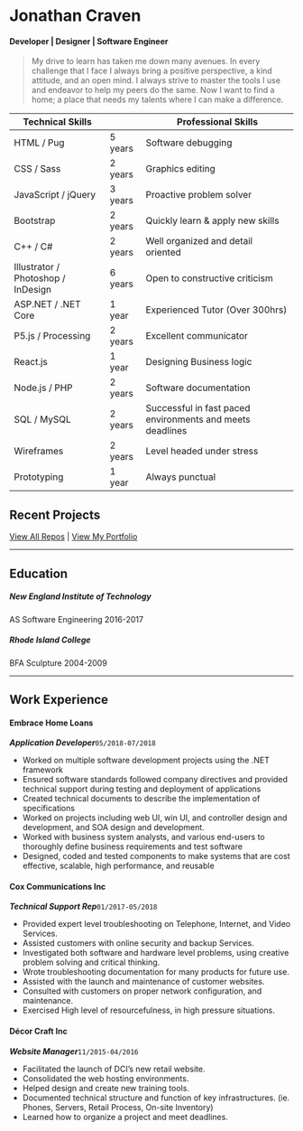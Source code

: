 Jonathan Craven
===============

#### Developer | Designer | Software Engineer

>My drive to learn has taken me down many avenues. In every challenge that I face I always bring a positive perspective, a kind attitude, and an open mind. I always strive to master the tools I use and endeavor to help my peers do the same. Now I want to find a home; a place that needs my talents where I can make a difference.

Technical Skills                    |         | Professional Skills
---|---|---
HTML / Pug                          | 5 years | Software debugging
CSS / Sass                          | 2 years | Graphics editing
JavaScript / jQuery                 | 3 years | Proactive problem solver
Bootstrap                           | 2 years | Quickly learn & apply new skills
C++ / C#                            | 2 years | Well organized and detail oriented
Illustrator / Photoshop / InDesign  | 6 years | Open to constructive criticism
ASP.NET / .NET Core                 | 1 year  | Experienced Tutor (Over 300hrs)
P5.js / Processing                  | 2 years | Excellent communicator
React.js          		              | 1 year  | Designing Business logic
Node.js / PHP                       | 2 years | Software documentation
SQL / MySQL                         | 2 years | Successful in fast paced environments and meets deadlines
Wireframes                          | 2 years | Level headed under stress
Prototyping                         | 1 year  | Always punctual

Recent Projects
---

[View All Repos](https://github.com/kravenoff42)
|
[View My Portfolio](https://www.joncraven.com/portfolio)

---

Education
---

##### New England Institute of Technology
AS Software Engineering
2016-2017

##### Rhode Island College
BFA Sculpture
2004-2009

---

Work Experience
---

#### Embrace Home Loans
**_Application Developer_**`05/2018-07/2018`
-	Worked on multiple software development projects using the .NET framework
-	Ensured software standards followed company directives and provided technical support during testing and deployment of applications
-	Created technical documents to describe the implementation of specifications
-	Worked on projects including web UI, win UI, and controller design and development, and SOA design and development.
-	Worked with business system analysts, and various end-users to thoroughly define business requirements and test software
-	Designed, coded and tested components to make systems that are cost effective, scalable, high performance, and reusable

#### Cox Communications Inc
**_Technical Support Rep_**`01/2017-05/2018`
-	Provided expert level troubleshooting on Telephone, Internet, and Video Services.
-	Assisted customers with online security and backup Services.
-	Investigated both software and hardware level problems, using creative problem solving and critical thinking.
-	Wrote troubleshooting documentation for many products for future use.
-	Assisted with the launch and maintenance of customer websites.
-	Consulted with customers on proper network configuration, and maintenance.
-	Exercised High level of resourcefulness, in high pressure situations.

#### Décor Craft Inc
**_Website Manager_**`11/2015-04/2016`
-	Facilitated the launch of DCI’s new retail website.
-	Consolidated the web hosting environments.
-	Helped design and create new training tools.
-	Documented technical structure and function of key infrastructures. (ie. Phones, Servers, Retail Process, On-site Inventory)
-	Learned how to organize a project and meet deadlines.
